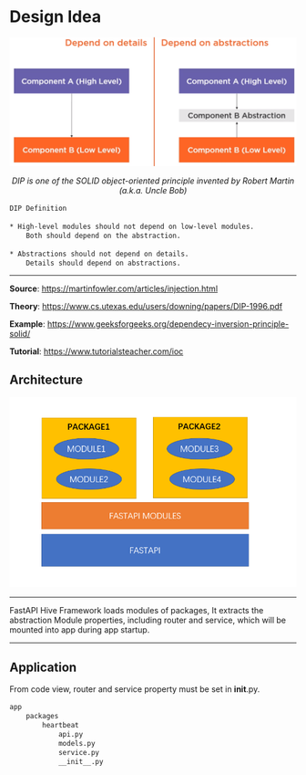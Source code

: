 # Design Idea

![architecture](img/dip.png)

<p align="center">
    <em>
    DIP is one of the SOLID object-oriented principle invented by Robert Martin (a.k.a. Uncle Bob)
    </em>
</p>

    DIP Definition

    * High-level modules should not depend on low-level modules. 
        Both should depend on the abstraction.

    * Abstractions should not depend on details. 
        Details should depend on abstractions.


---

**Source**: <a href="https://martinfowler.com/articles/injection.html" target="_blank">https://martinfowler.com/articles/injection.html</a>

**Theory**: <a href="https://www.cs.utexas.edu/users/downing/papers/DIP-1996.pdf" target="_blank">https://www.cs.utexas.edu/users/downing/papers/DIP-1996.pdf</a>

**Example**: <a href="https://www.geeksforgeeks.org/dependecy-inversion-principle-solid/" target="_blank">https://www.geeksforgeeks.org/dependecy-inversion-principle-solid/</a>

**Tutorial**: <a href="https://www.tutorialsteacher.com/ioc" target="_blank">https://www.tutorialsteacher.com/ioc</a>


## Architecture

![architecture](img/architecture.png)

---

FastAPI Hive Framework loads modules of packages, It extracts the abstraction Module properties, including router and service, which will be mounted into app during app startup.

---
## Application

From code view, router and service property must be set in __init__.py.

    app
        packages
            heartbeat
                api.py
                models.py
                service.py
                __init__.py

